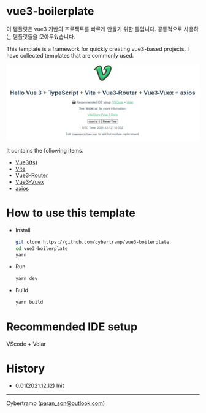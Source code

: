 # vue3-boilerplate
이 템플릿은 vue3 기반의 프로젝트를 빠르게 만들기 위한 틀입니다.
공통적으로 사용하는 템플릿들을 모아두었습니다.

This template is a framework for quickly creating vue3-based projects.
I have collected templates that are commonly used.

![](./screenshot.png)

It contains the following items.
- [Vue3(ts)](https://v3.vuejs.org/guide/installation.html)
- [Vite](https://v3.vuejs.org/guide/installation.html)
- [Vue3-Router](https://v3.vuejs.org/guide/installation.html)
- [Vue3-Vuex](https://v3.vuejs.org/guide/installation.html)
- [axios](https://v3.vuejs.org/guide/installation.html)

# How to use this template
- Install
    ```bash
    git clone https://github.com/cybertramp/vue3-boilerplate
    cd vue3-boilerplate
    yarn
    ```
- Run
    ```bash
    yarn dev
    ```

- Build
    ```bash
    yarn build
    ```

# Recommended IDE setup
VScode + Volar

# History
- 0.01(2021.12.12) Init 

---
Cybertramp (paran_son@outlook.com)